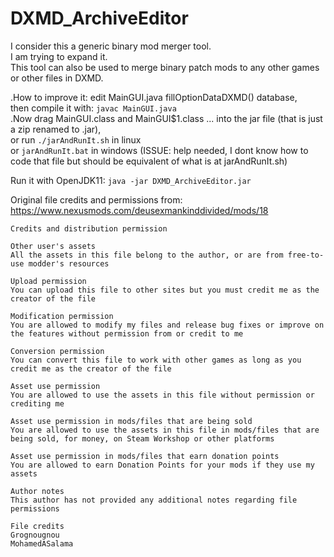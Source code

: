 # DXMD_ArchiveEditor

I consider this a generic binary mod merger tool.  
I am trying to expand it.  
This tool can also be used to merge binary patch mods to any other games or other files in DXMD.  

.How to improve it: edit MainGUI.java fillOptionDataDXMD() database,  
then compile it with: `javac MainGUI.java`  
.Now drag MainGUI.class and MainGUI$1.class ... into the jar file (that is just a zip renamed to .jar),  
or run `./jarAndRunIt.sh` in linux  
or `jarAndRunIt.bat` in windows (ISSUE: help needed, I dont know how to code that file but should be equivalent of what is at jarAndRunIt.sh)  

Run it with OpenJDK11: `java -jar DXMD_ArchiveEditor.jar`  

Original file credits and permissions from: https://www.nexusmods.com/deusexmankinddivided/mods/18
 
	Credits and distribution permission
	 
	Other user's assets
	All the assets in this file belong to the author, or are from free-to-use modder's resources
	 
	Upload permission
	You can upload this file to other sites but you must credit me as the creator of the file
	 
	Modification permission
	You are allowed to modify my files and release bug fixes or improve on the features without permission from or credit to me
	 
	Conversion permission
	You can convert this file to work with other games as long as you credit me as the creator of the file
	 
	Asset use permission
	You are allowed to use the assets in this file without permission or crediting me
	 
	Asset use permission in mods/files that are being sold
	You are allowed to use the assets in this file in mods/files that are being sold, for money, on Steam Workshop or other platforms
	 
	Asset use permission in mods/files that earn donation points
	You are allowed to earn Donation Points for your mods if they use my assets
	 
	Author notes
	This author has not provided any additional notes regarding file permissions
	 
	File credits
	Grognougnou
	MohamedASalama
